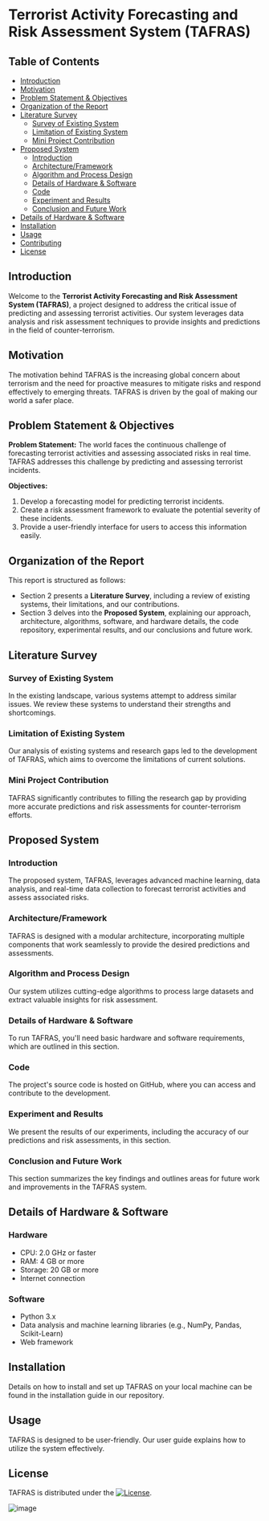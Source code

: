 # Terrorist Activity Forecasting and Risk Assessment System (TAFRAS)


## Table of Contents
- [Introduction](#introduction)
- [Motivation](#motivation)
- [Problem Statement & Objectives](#problem-statement--objectives)
- [Organization of the Report](#organization-of-the-report)
- [Literature Survey](#literature-survey)
  - [Survey of Existing System](#survey-of-existing-system)
  - [Limitation of Existing System](#limitation-of-existing-system)
  - [Mini Project Contribution](#mini-project-contribution)
- [Proposed System](#proposed-system)
  - [Introduction](#introduction-1)
  - [Architecture/Framework](#architectureframework)
  - [Algorithm and Process Design](#algorithm-and-process-design)
  - [Details of Hardware & Software](#details-of-hardware--software)
  - [Code](#code)
  - [Experiment and Results](#experiment-and-results)
  - [Conclusion and Future Work](#conclusion-and-future-work)
- [Details of Hardware & Software](#details-of-hardware--software-1)
- [Installation](#installation)
- [Usage](#usage)
- [Contributing](#contributing)
- [License](#license)

## Introduction

Welcome to the **Terrorist Activity Forecasting and Risk Assessment System (TAFRAS)**, a project designed to address the critical issue of predicting and assessing terrorist activities. Our system leverages data analysis and risk assessment techniques to provide insights and predictions in the field of counter-terrorism.

## Motivation

The motivation behind TAFRAS is the increasing global concern about terrorism and the need for proactive measures to mitigate risks and respond effectively to emerging threats. TAFRAS is driven by the goal of making our world a safer place.

## Problem Statement & Objectives

**Problem Statement:** The world faces the continuous challenge of forecasting terrorist activities and assessing associated risks in real time. TAFRAS addresses this challenge by predicting and assessing terrorist incidents.

**Objectives:**
1. Develop a forecasting model for predicting terrorist incidents.
2. Create a risk assessment framework to evaluate the potential severity of these incidents.
3. Provide a user-friendly interface for users to access this information easily.

## Organization of the Report

This report is structured as follows:
- Section 2 presents a **Literature Survey**, including a review of existing systems, their limitations, and our contributions.
- Section 3 delves into the **Proposed System**, explaining our approach, architecture, algorithms, software, and hardware details, the code repository, experimental results, and our conclusions and future work.

## Literature Survey

### Survey of Existing System

In the existing landscape, various systems attempt to address similar issues. We review these systems to understand their strengths and shortcomings.

### Limitation of Existing System

Our analysis of existing systems and research gaps led to the development of TAFRAS, which aims to overcome the limitations of current solutions.

### Mini Project Contribution

TAFRAS significantly contributes to filling the research gap by providing more accurate predictions and risk assessments for counter-terrorism efforts.

## Proposed System

### Introduction

The proposed system, TAFRAS, leverages advanced machine learning, data analysis, and real-time data collection to forecast terrorist activities and assess associated risks.

### Architecture/Framework

TAFRAS is designed with a modular architecture, incorporating multiple components that work seamlessly to provide the desired predictions and assessments.

### Algorithm and Process Design

Our system utilizes cutting-edge algorithms to process large datasets and extract valuable insights for risk assessment.

### Details of Hardware & Software

To run TAFRAS, you'll need basic hardware and software requirements, which are outlined in this section.

### Code

The project's source code is hosted on GitHub, where you can access and contribute to the development.

### Experiment and Results

We present the results of our experiments, including the accuracy of our predictions and risk assessments, in this section.

### Conclusion and Future Work

This section summarizes the key findings and outlines areas for future work and improvements in the TAFRAS system.

## Details of Hardware & Software

### Hardware
- CPU: 2.0 GHz or faster
- RAM: 4 GB or more
- Storage: 20 GB or more
- Internet connection

### Software
- Python 3.x
- Data analysis and machine learning libraries (e.g., NumPy, Pandas, Scikit-Learn)
- Web framework 

## Installation

Details on how to install and set up TAFRAS on your local machine can be found in the installation guide in our repository.

## Usage

TAFRAS is designed to be user-friendly. Our user guide explains how to utilize the system effectively.


## License

TAFRAS is distributed under the [![License](https://img.shields.io/badge/License-MIT-blue.svg)](https://opensource.org/licenses/MIT).



![image](https://github.com/Yash22222/MINI-PROJECT-SEM-5/assets/97459174/2b23200e-8352-4a0f-81c6-b673e5852d35)

